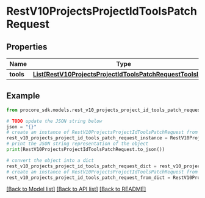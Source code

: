 # RestV10ProjectsProjectIdToolsPatchRequest


## Properties

Name | Type | Description | Notes
------------ | ------------- | ------------- | -------------
**tools** | [**List[RestV10ProjectsProjectIdToolsPatchRequestToolsInner]**](RestV10ProjectsProjectIdToolsPatchRequestToolsInner.md) |  | 

## Example

```python
from procore_sdk.models.rest_v10_projects_project_id_tools_patch_request import RestV10ProjectsProjectIdToolsPatchRequest

# TODO update the JSON string below
json = "{}"
# create an instance of RestV10ProjectsProjectIdToolsPatchRequest from a JSON string
rest_v10_projects_project_id_tools_patch_request_instance = RestV10ProjectsProjectIdToolsPatchRequest.from_json(json)
# print the JSON string representation of the object
print(RestV10ProjectsProjectIdToolsPatchRequest.to_json())

# convert the object into a dict
rest_v10_projects_project_id_tools_patch_request_dict = rest_v10_projects_project_id_tools_patch_request_instance.to_dict()
# create an instance of RestV10ProjectsProjectIdToolsPatchRequest from a dict
rest_v10_projects_project_id_tools_patch_request_from_dict = RestV10ProjectsProjectIdToolsPatchRequest.from_dict(rest_v10_projects_project_id_tools_patch_request_dict)
```
[[Back to Model list]](../README.md#documentation-for-models) [[Back to API list]](../README.md#documentation-for-api-endpoints) [[Back to README]](../README.md)


